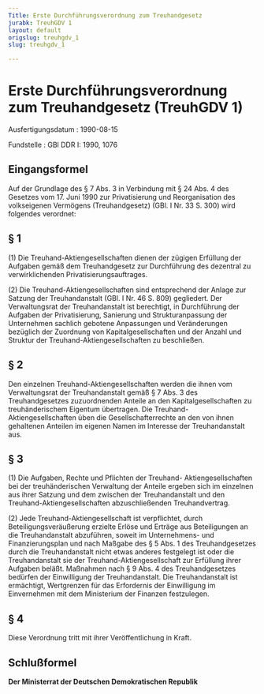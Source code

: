 ```yaml
---
Title: Erste Durchführungsverordnung zum Treuhandgesetz
jurabk: TreuhGDV 1
layout: default
origslug: treuhgdv_1
slug: treuhgdv_1

---
```


# Erste Durchführungsverordnung zum Treuhandgesetz (TreuhGDV 1)

Ausfertigungsdatum
:   1990-08-15

Fundstelle
:   GBl DDR I: 1990, 1076

## Eingangsformel

Auf der Grundlage des § 7 Abs. 3 in Verbindung mit § 24 Abs. 4 des
Gesetzes vom 17. Juni 1990 zur Privatisierung und Reorganisation des
volkseigenen Vermögens (Treuhandgesetz) (GBl. I Nr. 33 S. 300) wird
folgendes verordnet:

## § 1

(1) Die Treuhand-Aktiengesellschaften dienen der zügigen Erfüllung der
Aufgaben gemäß dem Treuhandgesetz zur Durchführung des dezentral zu
verwirklichenden Privatisierungsauftrages.

(2) Die Treuhand-Aktiengesellschaften sind entsprechend der Anlage zur
Satzung der Treuhandanstalt (GBl. I Nr. 46 S. 809) gegliedert. Der
Verwaltungsrat der Treuhandanstalt ist berechtigt, in Durchführung der
Aufgaben der Privatisierung, Sanierung und Strukturanpassung der
Unternehmen sachlich gebotene Anpassungen und Veränderungen bezüglich
der Zuordnung von Kapitalgesellschaften und der Anzahl und Struktur
der Treuhand-Aktiengesellschaften zu beschließen.

## § 2

Den einzelnen Treuhand-Aktiengesellschaften werden die ihnen vom
Verwaltungsrat der Treuhandanstalt gemäß § 7 Abs. 3 des
Treuhandgesetzes zuzuordnenden Anteile an den Kapitalgesellschaften zu
treuhänderischem Eigentum übertragen. Die Treuhand-
Aktiengesellschaften üben die Gesellschafterrechte an den von ihnen
gehaltenen Anteilen im eigenen Namen im Interesse der Treuhandanstalt
aus.

## § 3

(1) Die Aufgaben, Rechte und Pflichten der Treuhand-
Aktiengesellschaften bei der treuhänderischen Verwaltung der Anteile
ergeben sich im einzelnen aus ihrer Satzung und dem zwischen der
Treuhandanstalt und den Treuhand-Aktiengesellschaften abzuschließenden
Treuhandvertrag.

(2) Jede Treuhand-Aktiengesellschaft ist verpflichtet, durch
Beteiligungsveräußerung erzielte Erlöse und Erträge aus Beteiligungen
an die Treuhandanstalt abzuführen, soweit im Unternehmens- und
Finanzierungsplan und nach Maßgabe des § 5 Abs. 1 des Treuhandgesetzes
durch die Treuhandanstalt nicht etwas anderes festgelegt ist oder die
Treuhandanstalt sie der Treuhand-Aktiengesellschaft zur Erfüllung
ihrer Aufgaben beläßt. Maßnahmen nach § 9 Abs. 4 des Treuhandgesetzes
bedürfen der Einwilligung der Treuhandanstalt. Die Treuhandanstalt ist
ermächtigt, Wertgrenzen für das Erfordernis der Einwilligung im
Einvernehmen mit dem Ministerium der Finanzen festzulegen.

## § 4

Diese Verordnung tritt mit ihrer Veröffentlichung in Kraft.

## Schlußformel

**Der Ministerrat der Deutschen Demokratischen Republik**

